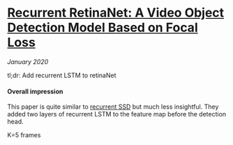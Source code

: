 # [Recurrent RetinaNet: A Video Object Detection Model Based on Focal Loss](https://doi.org/10.1007/978-3-030-04212-7_44)

_January 2020_

tl;dr: Add recurrent LSTM to retinaNet

#### Overall impression
This paper is quite similar to [recurrent SSD](recurrent_SSD.md) but much less insightful. They added two layers of recurrent LSTM to the feature map before the detection head. 

K=5 frames
